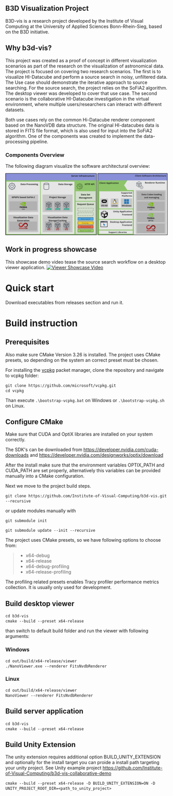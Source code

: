 ## B3D Visualization Project
B3D-vis is a research project developed by the Institute of Visual Computing at the University of Applied Sciences Bonn-Rhein-Sieg, based on the B3D initiative.

## Why b3d-vis?
This project was created as a proof of concept in different visualization scenarios as part of the research on the visualization of astronomical data.
The project is focused on covering two research scenarios. The first is to visualize HI-Datacube and perform a source search in noisy, unfiltered data. The Use case should demonstrate the iterative approach to source searching. For the source search, the project relies on the SoFiA2 algorithm. The desktop viewer was developed to cover that use case. The second scenario is the collaborative HI-Datacube investigation in the virtual environment, where multiple users/researchers can interact with different datasets.

Both use cases rely on the common Hi-Datacube renderer component based on the NanoVDB data structure. The original HI-datacubes data is stored in FITS file format, which is also used for input into the SoFiA2 algorithm. One of the components was created to implement the data-processing pipeline.

### Components Overview
The following diagram visualize the software architectural overview:

![alt text](./doc/b3d_vis_architecture.png "Project Architectual Components")

## Work in progress showcase
This showcase demo video tease the source search workflow on a desktop viewer application.
[![Viewer Showcase Video](https://img.youtube.com/vi/FwjPuBjKzdI/0.jpg)](https://www.youtube.com/watch?v=FwjPuBjKzdI "Viewer Showcase Video")

# Quick start

Download executables from releases section and run it.


# Build instruction

## Prerequisites
Also make sure CMake Version 3.26 is installed.
The project uses CMake presets, so depending on the system an correct preset must be chosen.

For installing the [vcpkg](https://github.com/microsoft/vcpkg) packet manager, clone the repository and navigate to vcpkg folder:
```
git clone https://github.com/microsoft/vcpkg.git
cd vcpkg
```
Than execute `.\bootstrap-vcpkg.bat` on Windows or `.\bootstrap-vcpkg.sh` on Linux.

## Configure CMake
Make sure that CUDA and OptiX libraries are installed on your system correctly.

The SDK's can be downloaded from https://developer.nvidia.com/cuda-downloads and https://developer.nvidia.com/designworks/optix/download

After the install make sure that the environment variables OPTIX_PATH and CUDA_PATH are set properly, alternatively this variables can be provided manually into a CMake configuration.

Next we move to the project build steps.

```
git clone https://github.com/Institute-of-Visual-Computing/b3d-vis.git --recursive
```
or update modules manually with
```
git submodule init
```
```
git submodule update --init --recursive
```
The project uses CMake presets, so we have following options to choose from:

>- x64-debug
>- x64-release
>- x64-debug-profiling
>- x64-release-profiling


The profiling related presets enables Tracy profiler performance metrics collection. It is usually only used for development.

## Build desktop viewer

```
cd b3d-vis
cmake --build --preset x64-release
```

than switch to default build folder and run the viewer with following arguments:

### Windows
```
cd out/build/x64-release/viewer
./NanoViewer.exe --renderer FitsNvdbRenderer
```

### Linux
```
cd out/build/x64-release/viewer
NanoViewer --renderer FitsNvdbRenderer
```

## Build server application

```
cd b3d-vis
cmake --build --preset x64-release
```

## Build Unity Extension
The unity extension requires additional option BUILD_UNITY_EXTENSION and optionally for the install target you can proide a install path targeting your unity project. See Unity example project https://github.com/Institute-of-Visual-Computing/b3d-vis-collaborative-demo

```
cmake --build --preset x64-release -D BUILD_UNITY_EXTENSION=ON -D UNITY_PROJECT_ROOT_DIR=<path_to_unity_project>
```
